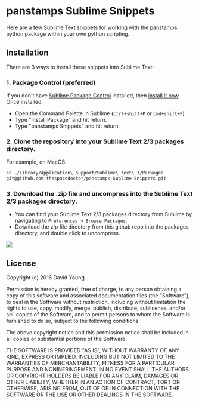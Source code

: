
# panstamps Sublime Snippets

Here are a few Sublime Text snippets for working with the [panstamps](https://github.com/thespacedoctor/panstamps) python package within your own python scripting.

## Installation

There are 3 ways to install these snippets into Sublime Text:

### 1. Package Control (preferred)

If you don't have [Sublime Package Control](http://wbond.net/sublime_packages/package_control) installed, then [install it now](https://sublime.wbond.net/installation). Once installed:

* Open the Command Palette in Sublime (`ctrl+shift+P` or `cmd+shift+P`).
* Type "Install Package" and hit return.
* Type "panstamps Snippets" and hit return.

### 2. Clone the repository into your Sublime Text 2/3 packages directory.

For example, on MacOS:

```bash
cd ~/Library/Application\ Support/Sublime\ Text\ 3/Packages
git@github.com:thespacedoctor/panstamps-Sublime-Snippets.git
```

### 3. Download the .zip file and uncompress into the Sublime Text 2/3 packages directory.

* You can find your Sublime Text 2/3 packages directory from Sublime by navigating to `Preferences > Browse Packages`.
* Download the zip file directory from this github repo into the packages directory, and double click to uncompress.

![][20160921121005]

[20160921121005]: https://i.imgur.com/aBnBJmi.png

## License

Copyright (c) 2016 David Young

Permission is hereby granted, free of charge, to any person obtaining a
copy of this software and associated documentation files (the
"Software"), to deal in the Software without restriction, including
without limitation the rights to use, copy, modify, merge, publish,
distribute, sublicense, and/or sell copies of the Software, and to
permit persons to whom the Software is furnished to do so, subject to
the following conditions:

The above copyright notice and this permission notice shall be included
in all copies or substantial portions of the Software.

THE SOFTWARE IS PROVIDED "AS IS", WITHOUT WARRANTY OF ANY KIND, EXPRESS
OR IMPLIED, INCLUDING BUT NOT LIMITED TO THE WARRANTIES OF
MERCHANTABILITY, FITNESS FOR A PARTICULAR PURPOSE AND NONINFRINGEMENT.
IN NO EVENT SHALL THE AUTHORS OR COPYRIGHT HOLDERS BE LIABLE FOR ANY
CLAIM, DAMAGES OR OTHER LIABILITY, WHETHER IN AN ACTION OF CONTRACT,
TORT OR OTHERWISE, ARISING FROM, OUT OF OR IN CONNECTION WITH THE
SOFTWARE OR THE USE OR OTHER DEALINGS IN THE SOFTWARE.

